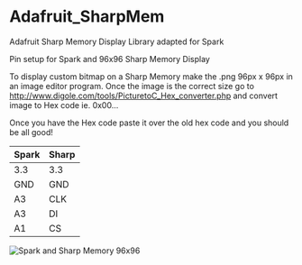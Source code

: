 Adafruit_SharpMem
=================

Adafruit Sharp Memory Display Library adapted for Spark

Pin setup for Spark and 96x96 Sharp Memory Display

To display custom bitmap on a Sharp Memory make the .png 96px x 96px in an image editor program. Once the image is the correct size go to http://www.digole.com/tools/PicturetoC_Hex_converter.php and convert image to Hex code ie. 0x00...

Once you have the Hex code paste it over the old hex code and you should be all good!


Spark         | Sharp
------------- | -------------
3.3           | 3.3
GND           | GND
A3            | CLK
A3            | DI
A1            | CS

![Spark and Sharp Memory 96x96](https://raw.githubusercontent.com/dplumly/Dustins-Words/gh-pages/readme_img/Dustins%20Words%20SharpMem.jpg)

